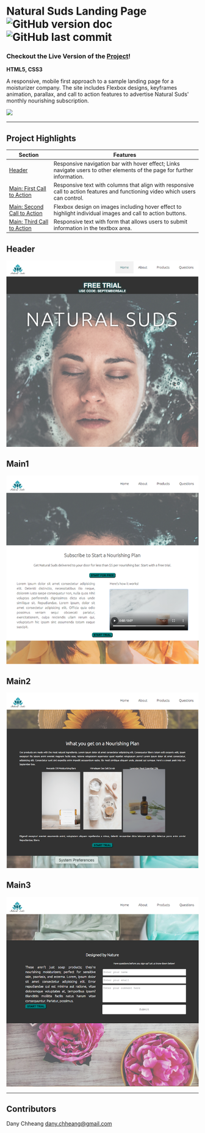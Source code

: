 # Natural Suds Landing Page ![GitHub version doc](https://img.shields.io/badge/Version-1.0.0-red) ![GitHub last commit](https://img.shields.io/github/last-commit/dcc5235/sensitive_suds_landing_page?style=flat-square) 

### Checkout the Live Version of the [Project](https://dcc5235.github.io/Soap_Landing/)!

**HTML5, CSS3**

A responsive, mobile first approach to a sample landing page for a moisturizer company. The site includes Flexbox designs, keyframes animation, parallax, and call to action features to advertise Natural Suds' monthly nourishing subscription.

![](readme/readme5.gif)

---

## Project Highlights

Section | Features
------------ | -------------
[Header](#Header) | Responsive navigation bar with hover effect; Links navigate users to other elements of the page for further information. 
[Main: First Call to Action](#Main1) | Responsive text with columns that align with responsive call to action features and functioning video which users can control.
[Main: Second Call to Action](#Main2) | Flexbox design on images including hover effect to highlight individual images and call to action buttons.
[Main: Third Call to Action](#Main3) | Responsive text with form that allows users to submit information in the textbox area. 

## Header

![](readme/readme1.png)

## Main1

![](readme/readme2.png)

## Main2


![](readme/readme3.png)

## Main3

![](readme/readme4.png)

---

## Contributors

Dany Chheang dany.chheang@gmail.com
